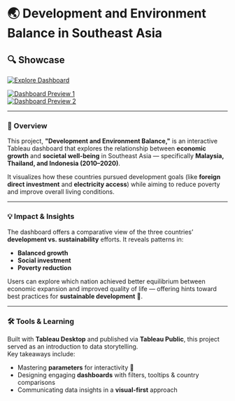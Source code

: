 # 🌏 Development and Environment Balance in Southeast Asia

## 🔍 Showcase

[![Explore Dashboard](https://img.shields.io/badge/🔗Click%20Here-4A90E2?style=for-the-badge&logo=tableau&logoColor=white)](https://public.tableau.com/views/Lab22_17488869470050/Dashboard1)

[![Dashboard Preview 1](https://github.com/user-attachments/assets/d944019f-50df-425b-96d9-09403b2a28d4)](https://public.tableau.com/views/Lab22_17488869470050/Dashboard1)  
[![Dashboard Preview 2](https://github.com/user-attachments/assets/39edbae0-703f-4621-888f-9605304fbcad)](https://public.tableau.com/views/Lab22_17488869470050/Dashboard1)

---

### 📖 Overview

This project, **"Development and Environment Balance,"** is an interactive Tableau dashboard that explores the relationship between **economic growth** and **societal well-being** in Southeast Asia — specifically **Malaysia, Thailand, and Indonesia (2010–2020)**.  

It visualizes how these countries pursued development goals (like **foreign direct investment** and **electricity access**) while aiming to reduce poverty and improve overall living conditions.

---

### 💡 Impact & Insights

The dashboard offers a comparative view of the three countries’ **development vs. sustainability** efforts. It reveals patterns in:
- **Balanced growth**
- **Social investment**
- **Poverty reduction**

Users can explore which nation achieved better equilibrium between economic expansion and improved quality of life — offering hints toward best practices for **sustainable development** 🌱.

---

### 🛠️ Tools & Learning

Built with **Tableau Desktop** and published via **Tableau Public**, this project served as an introduction to data storytelling.  
Key takeaways include:
- Mastering **parameters** for interactivity 🔄  
- Designing engaging **dashboards** with filters, tooltips & country comparisons  
- Communicating data insights in a **visual-first** approach
